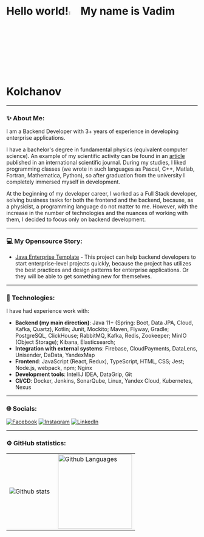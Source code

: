 # Hello world!<a href="https://github.com/Vadim-Kolchanov"><img src="https://media.giphy.com/media/hvRJCLFzcasrR4ia7z/giphy.gif" width="5%"></a> My name is Vadim Kolchanov

---

### ✨ About Me:

I am a Backend Developer with 3+ years of experience in developing enterprise applications. 

I have a bachelor's degree in fundamental physics (equivalent computer science). An example of my scientific activity can be found in an [article](https://www.researchgate.net/publication/344861906) published in an international scientific journal. During my studies, I liked programming classes (we wrote in such languages as Pascal, C++, Matlab, Fortran, Mathematica, Python), so after graduation from the university I completely immersed myself in development. 

At the beginning of my developer career, I worked as a Full Stack developer, solving business tasks for both the frontend and the backend, because, as a physicist, a programming language do not matter to me. However, with the increase in the number of technologies and the nuances of working with them, I decided to focus only on backend development.

---

### 💻 My Opensource Story:

- [Java Enterprise Template](https://github.com/Vadim-Kolchanov/java-enterprise-template) - This project can help backend developers to start enterprise-level projects quickly, because the project has utilizes the best practices and design patterns for enterprise applications. Or they will be able to get something new for themselves.

---

### 🚀 Technologies:

I have had experience work with:
* **Backend (my main direction)**: Java 11+ (Spring: Boot, Data JPA, Cloud, Kafka, Quartz), Kotlin; Junit, Mockito; Maven, Flyway, Gradle; PostgreSQL, ClickHouse; RabbitMQ, Kafka, Redis, Zookeeper; MinIO (Object Storage); Kibana, Elasticsearch;
* **Integration with external systems**: Firebase, CloudPayments, DataLens, Unisender, DaData, YandexMap
* **Frontend**: JavaScript (React, Redux), TypeScript, HTML, CSS; Jest; Node.js, webpack, npm; Nginx
* **Development tools**: IntelliJ IDEA, DataGrip, Git
* **CI/CD**: Docker, Jenkins, SonarQube, Linux, Yandex Cloud, Kubernetes, Nexus

---

### 🌐 Socials:

[![Facebook](https://img.shields.io/badge/Facebook-%231877F2.svg?logo=Facebook&logoColor=white)](https://www.facebook.com/profile.php?id=100005202818751) 
[![Instagram](https://img.shields.io/badge/Instagram-%23E4405F.svg?logo=Instagram&logoColor=white)](https://www.instagram.com/kolchanov.dev/) 
[![LinkedIn](https://img.shields.io/badge/LinkedIn-%230077B5.svg?logo=linkedin&logoColor=white)](https://www.linkedin.com/in/vadim-kolchanov/)

---

### ⚙️ GitHub statistics:

<table>
  <tr>
    <td>
      <img align="left" src="http://github-readme-streak-stats.herokuapp.com?user=Vadim-Kolchanov&theme=dark&background=000000" alt="Github stats" />
    </td>
    <td>
      <img height="195px" align="right" alt="Github Languages" src="https://github-readme-stats-sigma-five.vercel.app/api/top-langs/?username=Vadim-Kolchanov&layout=compact&theme=vision-friendly-dark" />
    </td>
  </tr>
</table>

